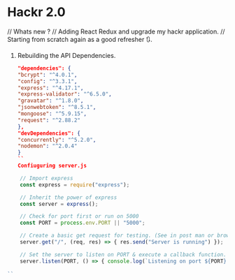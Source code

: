 # Hackr 2.0

// Whats new ?
// Adding React Redux and upgrade my hackr application.
// Starting from scratch again as a good refresher 🔃.

1. Rebuilding the API
   Dependencies.
    ```json
    "dependencies": {
    "bcrypt": "^4.0.1",
    "config": "^3.3.1",
    "express": "^4.17.1",
    "express-validator": "^6.5.0",
    "gravatar": "^1.8.0",
    "jsonwebtoken": "^8.5.1",
    "mongoose": "^5.9.15",
    "request": "^2.88.2"
    },
    "devDependencies": {
    "concurrently": "^5.2.0",
    "nodemon": "^2.0.4"
    }
    ``
    Confiuguring server.js
    
```javascript
    // Import express
    const express = require("express");

    // Inherit the power of express
    const server = express();

    // Check for port first or run on 5000
    const PORT = process.env.PORT || "5000";

    // Create a basic get request for testing. (See in post man or browser.)
    server.get("/", (req, res) => { res.send("Server is running") });

    // Set the server to listen on PORT & execute a callback function.
    server.listen(PORT, () => { console.log(`Listening on port ${PORT}...`) })
    
``
